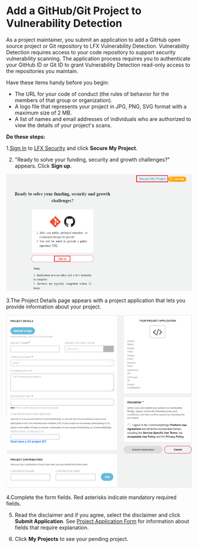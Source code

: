 # Add a GitHub/Git Project to Vulnerability Detection

As a project maintainer, you submit an application to add a GitHub open source project or Git repository to LFX Vulnerability Detection. Vulnerability Detection requires access to your code repository to support security vulnerability scanning. The application process requires you to authenticate your GitHub ID or Git ID to grant Vulnerability Detection read-only access to the repositories you maintain.

Have these items handy before you begin:

* The URL for your code of conduct \(the rules of behavior for the members of that group or organization\).
* A logo file that represents your project in JPG, PNG, SVG format with a maximum size of 2 MB.
* A list of names and email addresses of individuals who are authorized to view the details of your project's scans.

**Do these steps:**

1.[Sign In](../../sso/sign-in/) to [LFX Security](https://security.lfx.linuxfoundation.org/) and click **Secure My Project**.

2. "Ready to solve your funding, security and growth challenges?" appears. Click **Sign up**.

![Signup](../../.gitbook/assets/secure_my_project.png)

3.The Project Details page appears with a project application that lets you provide information about your project.

![Project Details](../../.gitbook/assets/p1.png)

4.Complete the form fields. Red asterisks indicate mandatory required fields.

5. Read the disclaimer and if you agree, select the disclaimer and click **Submit Application**. See [Project Application Form](../../crowdfunding/project-application.md) for information about fields that require explanation.

6. Click **My Projects** to see your pending project.

